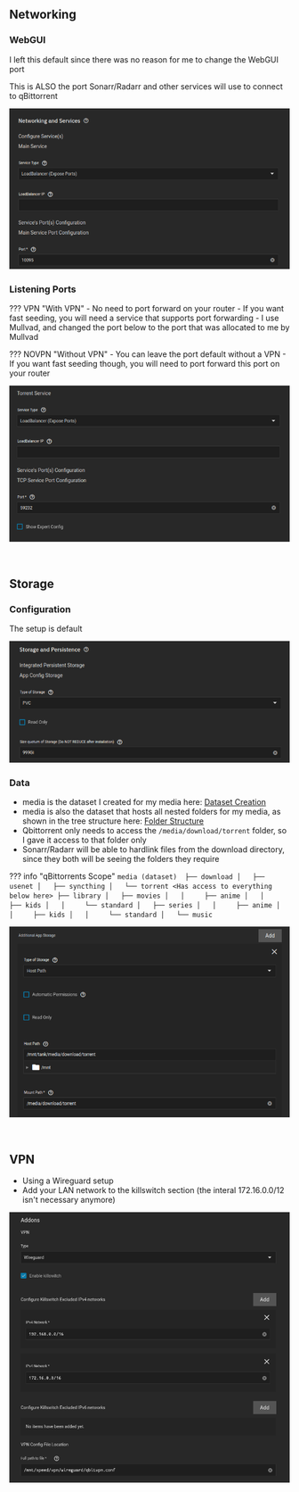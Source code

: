 ## Networking 

### WebGUI

I left this default since there was no reason for me to change the WebGUI port

This is ALSO the port Sonarr/Radarr and other services will use to connect to qBittorrent

![!Networking: qbittorrent](images/networking_webgui.png)


### Listening Ports

??? VPN "With VPN"
    - No need to port forward on your router
    - If you want fast seeding, you will need a service that supports port forwarding
    - I use Mullvad, and changed the port below to the port that was allocated to me by Mullvad

??? NOVPN "Without VPN"
    - You can leave the port default without a VPN
    - If you want fast seeding though, you will need to port forward this port on your router

![!Networking: qbittorrent](images/networking_listening.png)

<br />

## Storage

### Configuration

The setup is default

![!Storage: NZBGet](images/storage_config.png)

### Data

- media is the dataset I created for my media here: [Dataset Creation](https://heavysetup.info/general_guides/folder_structure/dataset/)
- media is also the dataset that hosts all nested folders for my media, as shown in the tree structure here: [Folder Structure](https://heavysetup.info/general_guides/folder_structure/about/#tree)
- Qbittorrent only needs to access the `/media/download/torrent` folder, so I gave it access to that folder only
- Sonarr/Radarr will be able to hardlink files from the download directory, since they both will be seeing the folders they require

??? info "qBittorrents Scope"
    ```
    media (dataset) 
    ├── download
    │   ├── usenet
    │   ├── syncthing
    │   └── torrent <Has access to everything below here>
    ├── library
    │   ├── movies
    │   │     ├── anime
    │   │     ├── kids
    │   │     └── standard
    │   ├── series
    │   │     ├── anime
    │   │     ├── kids
    │   │     └── standard
    │   └── music
    ```

![!Storage: NZBGet](images/storage_data.png)

<br />

## VPN

- Using a Wireguard setup
- Add your LAN network to the killswitch section (the interal 172.16.0.0/12 isn't necessary anymore)

![!Storage: NZBGet](images/vpn.png)

<br />
